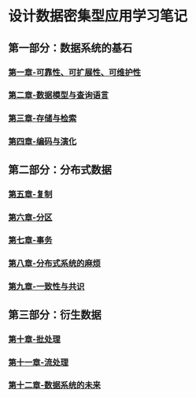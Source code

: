 # 设计数据密集型应用学习笔记

## 第一部分：数据系统的基石

### [第一章-可靠性、可扩展性、可维护性](./note/chapter1.md)

### [第二章-数据模型与查询语言](./note/chapter2.md)

### [第三章-存储与检索](./note/chapter3.md)

### [第四章-编码与演化](./note/chapter4.md)

## 第二部分：分布式数据

### [第五章-复制](./note/chapter5.md)

### [第六章-分区](./note/chapter6.md)

### [第七章-事务](./note/chapter7.md)

### [第八章-分布式系统的麻烦](./note/chapter8.md)

### [第九章-一致性与共识](./note/chapter9.md)

## 第三部分：衍生数据

### [第十章-批处理](./note/chapter10.md)

### [第十一章-流处理](./note/chapter11.md)

### [第十二章-数据系统的未来](./note/chapter12.md)